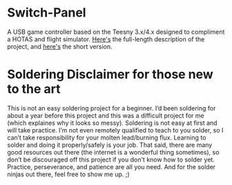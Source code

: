 # Switch-Panel
A USB game controller based on the Teesny 3.x/4.x designed to compliment a HOTAS and flight simulator. [Here's](/Story.md) the full-length description of the project, and [here's](/TLDR_Story.md) the short version.

# Soldering Disclaimer for those new to the art
This is not an easy soldering project for a beginner. I’d been soldering for about a year before this project and this was a difficult project for me (which explaines why it looks so messy). Soldering is not easy at first and will take practice. I’m not even remotely qualified to teach to you solder, so I can’t take responsibility for your molten lead/burning flux. Learning to solder and doing it properly/safely is your job. That said, there are many good resources out there (the internet is a wonderful thing sometimes), so don’t be discouraged off this project if you don't know how to solder yet. Practice, perseverance, and patience are all you need. And for the solder ninjas out there, feel free to show me up. ;)
